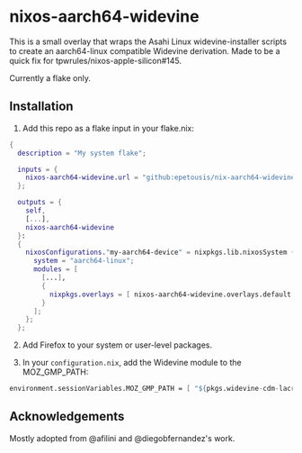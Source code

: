 # nixos-aarch64-widevine

This is a small overlay that wraps the Asahi Linux widevine-installer scripts to create an aarch64-linux compatible Widevine derivation. Made to be a quick fix for tpwrules/nixos-apple-silicon#145.

Currently a flake only.

## Installation

1. Add this repo as a flake input in your flake.nix:

```nix
{
  description = "My system flake";

  inputs = {
    nixos-aarch64-widevine.url = "github:epetousis/nix-aarch64-widevine";
  };

  outputs = {
    self,
    [...],
    nixos-aarch64-widevine
  }:
  {
    nixosConfigurations."my-aarch64-device" = nixpkgs.lib.nixosSystem {
      system = "aarch64-linux";
      modules = [
        [...],
        {
          nixpkgs.overlays = [ nixos-aarch64-widevine.overlays.default ];
        }
      ];
    };
  };
```

2. Add Firefox to your system or user-level packages.

3. In your `configuration.nix`, add the Widevine module to the MOZ_GMP_PATH:

```nix
environment.sessionVariables.MOZ_GMP_PATH = [ "${pkgs.widevine-cdm-lacros}/gmp-widevinecdm/system-installed" ];
```

## Acknowledgements

Mostly adopted from @afilini and @diegobfernandez's work.
